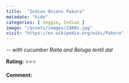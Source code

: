 ```yaml
---
title:  "Indian Onions Pakora"
metadate: "hide"
categories: [ Veggie, Indian ]
image: "/assets/images/2408v.jpg"
visit: "https://en.wikipedia.org/wiki/Pakora"
---
```


_-- with cucumber Raita and Beluga lentil dal_

**Rating:** ⭐️⭐️⭐️  
  
**Comment:** 

